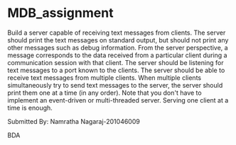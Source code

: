 # MDB_assignment
Build a server capable of receiving text messages from clients. The server should print the text messages on standard output, but should not print any other messages such as debug information. From the server perspective, a message corresponds to the data received from a particular client during a communication session with that client. The server should be listening for text messages to a port known to the clients. The server should be able to receive text messages from multiple clients. When multiple clients simultaneously try to send text messages to the server, the server should print them one at a time (in any order). 
Note that you don't have to implement an event-driven or multi-threaded server. Serving one client at a time is enough. 



Submitted By:
Namratha Nagaraj-201046009

BDA
